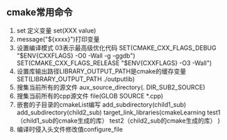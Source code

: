 ## cmake常用命令
1. set 定义变量 set(XXX  value)
2. message("${xxxx}")打印变量
3. 设置编译模式 03表示最高级优化代码
    SET(CMAKE_CXX_FLAGS_DEBUG "$ENV{CXXFLAGS} -O0 -Wall -g -ggdb")
    SET(CMAKE_CXX_FLAGS_RELEASE "$ENV{CXXFLAGS} -O3 -Wall")
4. 设置库输出路径LIBRARY_OUTPUT_PATH是cmake的缓存变量
SET(LIBRARY_OUTPUT_PATH ./outputlib)
5. 搜集当前所有的源文件
 aux_source_directory(. DIR_SUB2_SOURCE)
6. 搜集当前所有的cpp源文件
 file(GLOB SOURCE *.cpp)
7. 嵌套的子目录的cmakeList编写 
add_subdirectory(child1_sub)
add_subdirectory(child2_sub)
target_link_libraries(cmakeLearning
        test1（child1_sub的cmake生成的库）
        test2（child2_sub的cmake生成的库）
)
8. 编译时侵入头文件修改值configure_file
